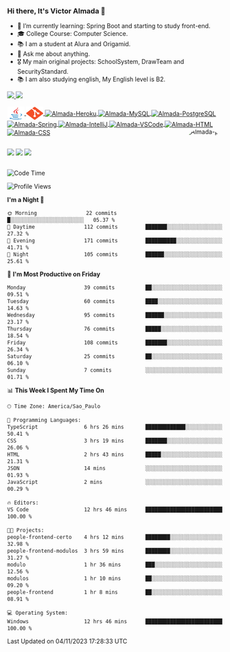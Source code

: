 ### Hi there, It's Victor Almada 👋


- 🌱 I’m currently learning: Spring Boot and starting to study front-end.
- 🎓 College Course: Computer Science.
- 📚  I am a student at Alura and Origamid.
- 💬 Ask me about anything.
- 🎖 My main original projects: SchoolSystem, DrawTeam and SecurityStandard.
- 📚 I am also studying english, My English level is B2.
 
<div>
<a href="https://github.com/Almadavic">
<img height="180em" src="https://github-readme-stats.vercel.app/api?username=Almadavic&showw_icons=true&theme=dark&include_all_commits=true&count_private=true">
<img height="180em" src="https://github-readme-stats.vercel.app/api/top-langs/?username=Almadavic&layout=compact&langs_count=16&theme=dracula">
</div>

<div style="display: inline_block"><br>
  <img align="center" alt="Almada-Java" height="30" width="40" src="https://raw.githubusercontent.com/devicons/devicon/master/icons/java/java-original.svg">
  <img align="center" alt="Almada-Git" height="30" width="40" src="https://raw.githubusercontent.com/devicons/devicon/master/icons/git/git-original.svg">
  <img align="center" alt="Almada-Heroku" height="30" width="40" src="https://cdn.jsdelivr.net/gh/devicons/devicon/icons/heroku/heroku-plain-wordmark.svg" />             
  <img align="center" alt="Almada-MySQL" height="30" width="40" src="https://cdn.jsdelivr.net/gh/devicons/devicon/icons/mysql/mysql-original-wordmark.svg" />
  <img align="center" alt="Almada-PostgreSQL" height="30" width="40" src="https://cdn.jsdelivr.net/gh/devicons/devicon/icons/postgresql/postgresql-plain-wordmark.svg" />
  <img align="center" alt="Almada-Spring" height="30" width="40" src="https://cdn.jsdelivr.net/gh/devicons/devicon/icons/spring/spring-original-wordmark.svg" />
   <img align="center" alt="Almada-IntelliJ" height="30" width="40" src="https://cdn.jsdelivr.net/gh/devicons/devicon/icons/intellij/intellij-original.svg" />
   <img align="center" alt="Almada-VSCode" height="30" width="40" src="https://cdn.jsdelivr.net/gh/devicons/devicon/icons/vscode/vscode-original.svg" />
   <img align="center" alt="Almada-HTML" height="30" width="40" src="https://cdn.jsdelivr.net/gh/devicons/devicon/icons/html5/html5-original.svg" />
   <img align="center" alt="Almada-CSS" height="30" width="40" src="https://cdn.jsdelivr.net/gh/devicons/devicon/icons/css3/css3-original.svg" />
  <img align="right" alt="Almada-pic" height="150" style="border-radius:50px;" src="https://user-images.githubusercontent.com/85299065/185514627-94fcf387-edc6-4c24-88f1-b4873ccd49e9.png">
</div>
  
  ##
 
<div> 
  <a href="https://www.youtube.com/channel/UCUrcUNA90M_ZqLEcQxd3UNA" target="_blank"><img src="https://img.shields.io/badge/YouTube-FF0000?style=for-the-badge&logo=youtube&logoColor=white" target="_blank"></a>
 <a href = "mailto:almadavic@live.com"><img src="https://img.shields.io/badge/-Gmail-%23333?style=for-the-badge&logo=gmail&logoColor=white" target="_blank"></a>
  <a href="https://www.linkedin.com/in/victoralmada/" target="_blank"><img src="https://img.shields.io/badge/-LinkedIn-%230077B5?style=for-the-badge&logo=linkedin&logoColor=white" target="_blank"></a> 
</div>

##

<!--START_SECTION:waka-->
![Code Time](http://img.shields.io/badge/Code%20Time-359%20hrs%2029%20mins-blue)

![Profile Views](http://img.shields.io/badge/Profile%20Views-0-blue)

**I'm a Night 🦉** 

```text
🌞 Morning                22 commits          █░░░░░░░░░░░░░░░░░░░░░░░░   05.37 % 
🌆 Daytime                112 commits         ███████░░░░░░░░░░░░░░░░░░   27.32 % 
🌃 Evening                171 commits         ██████████░░░░░░░░░░░░░░░   41.71 % 
🌙 Night                  105 commits         ██████░░░░░░░░░░░░░░░░░░░   25.61 % 
```
📅 **I'm Most Productive on Friday** 

```text
Monday                   39 commits          ██░░░░░░░░░░░░░░░░░░░░░░░   09.51 % 
Tuesday                  60 commits          ████░░░░░░░░░░░░░░░░░░░░░   14.63 % 
Wednesday                95 commits          ██████░░░░░░░░░░░░░░░░░░░   23.17 % 
Thursday                 76 commits          █████░░░░░░░░░░░░░░░░░░░░   18.54 % 
Friday                   108 commits         ███████░░░░░░░░░░░░░░░░░░   26.34 % 
Saturday                 25 commits          ██░░░░░░░░░░░░░░░░░░░░░░░   06.10 % 
Sunday                   7 commits           ░░░░░░░░░░░░░░░░░░░░░░░░░   01.71 % 
```


📊 **This Week I Spent My Time On** 

```text
🕑︎ Time Zone: America/Sao_Paulo

💬 Programming Languages: 
TypeScript               6 hrs 26 mins       █████████████░░░░░░░░░░░░   50.41 % 
CSS                      3 hrs 19 mins       ███████░░░░░░░░░░░░░░░░░░   26.06 % 
HTML                     2 hrs 43 mins       █████░░░░░░░░░░░░░░░░░░░░   21.31 % 
JSON                     14 mins             ░░░░░░░░░░░░░░░░░░░░░░░░░   01.93 % 
JavaScript               2 mins              ░░░░░░░░░░░░░░░░░░░░░░░░░   00.29 % 

🔥 Editors: 
VS Code                  12 hrs 46 mins      █████████████████████████   100.00 % 

🐱‍💻 Projects: 
people-frontend-certo    4 hrs 12 mins       ████████░░░░░░░░░░░░░░░░░   32.98 % 
people-frontend-modulos  3 hrs 59 mins       ████████░░░░░░░░░░░░░░░░░   31.27 % 
modulo                   1 hr 36 mins        ███░░░░░░░░░░░░░░░░░░░░░░   12.56 % 
modulos                  1 hr 10 mins        ██░░░░░░░░░░░░░░░░░░░░░░░   09.20 % 
people-frontend          1 hr 8 mins         ██░░░░░░░░░░░░░░░░░░░░░░░   08.91 % 

💻 Operating System: 
Windows                  12 hrs 46 mins      █████████████████████████   100.00 % 
```


 Last Updated on 04/11/2023 17:28:33 UTC
<!--END_SECTION:waka-->
